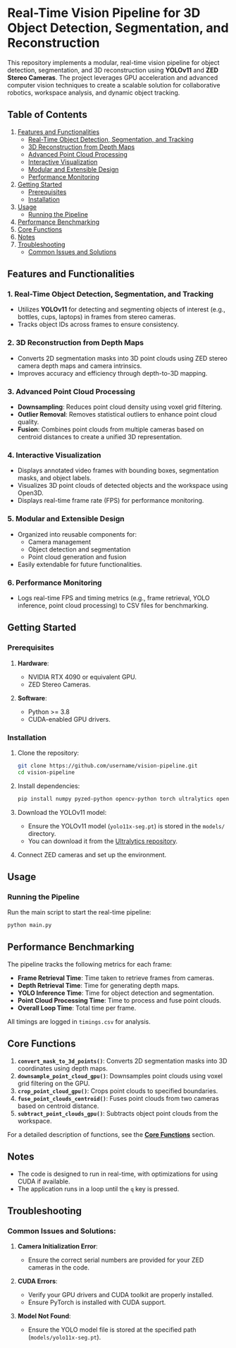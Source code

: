 # **Real-Time Vision Pipeline for 3D Object Detection, Segmentation, and Reconstruction**

This repository implements a modular, real-time vision pipeline for object detection, segmentation, and 3D reconstruction using **YOLOv11** and **ZED Stereo Cameras**. The project leverages GPU acceleration and advanced computer vision techniques to create a scalable solution for collaborative robotics, workspace analysis, and dynamic object tracking.

## **Table of Contents**

1. [Features and Functionalities](#features-and-functionalities)
   - [Real-Time Object Detection, Segmentation, and Tracking](#1-real-time-object-detection-segmentation-and-tracking)
   - [3D Reconstruction from Depth Maps](#2-3d-reconstruction-from-depth-maps)
   - [Advanced Point Cloud Processing](#3-advanced-point-cloud-processing)
   - [Interactive Visualization](#4-interactive-visualization)
   - [Modular and Extensible Design](#5-modular-and-extensible-design)
   - [Performance Monitoring](#6-performance-monitoring)
2. [Getting Started](#getting-started)
   - [Prerequisites](#prerequisites)
   - [Installation](#installation)
3. [Usage](#usage)
   - [Running the Pipeline](#running-the-pipeline)
4. [Performance Benchmarking](#performance-benchmarking)
5. [Core Functions](#core-functions)
6. [Notes](#notes)
7. [Troubleshooting](#troubleshooting)
   - [Common Issues and Solutions](#common-issues-and-solutions)


## **Features and Functionalities**

### **1. Real-Time Object Detection, Segmentation, and Tracking**
- Utilizes **YOLOv11** for detecting and segmenting objects of interest (e.g., bottles, cups, laptops) in frames from stereo cameras.
- Tracks object IDs across frames to ensure consistency.

### **2. 3D Reconstruction from Depth Maps**
- Converts 2D segmentation masks into 3D point clouds using ZED stereo camera depth maps and camera intrinsics.
- Improves accuracy and efficiency through depth-to-3D mapping.

### **3. Advanced Point Cloud Processing**
- **Downsampling**: Reduces point cloud density using voxel grid filtering.
- **Outlier Removal**: Removes statistical outliers to enhance point cloud quality.
- **Fusion**: Combines point clouds from multiple cameras based on centroid distances to create a unified 3D representation.

### **4. Interactive Visualization**
- Displays annotated video frames with bounding boxes, segmentation masks, and object labels.
- Visualizes 3D point clouds of detected objects and the workspace using Open3D.
- Displays real-time frame rate (FPS) for performance monitoring.

### **5. Modular and Extensible Design**
- Organized into reusable components for:
  - Camera management
  - Object detection and segmentation
  - Point cloud generation and fusion
- Easily extendable for future functionalities.

### **6. Performance Monitoring**
- Logs real-time FPS and timing metrics (e.g., frame retrieval, YOLO inference, point cloud processing) to CSV files for benchmarking.

## **Getting Started**

### **Prerequisites**
1. **Hardware**:
   - NVIDIA RTX 4090 or equivalent GPU.
   - ZED Stereo Cameras.

2. **Software**:
   - Python >= 3.8
   - CUDA-enabled GPU drivers.

### **Installation**
1. Clone the repository:
   ```bash
   git clone https://github.com/username/vision-pipeline.git
   cd vision-pipeline
   ```

2. Install dependencies:
   ```bash
   pip install numpy pyzed-python opencv-python torch ultralytics open3d
   ```

3. Download the YOLOv11 model:
   - Ensure the YOLOv11 model (`yolo11x-seg.pt`) is stored in the `models/` directory.
   - You can download it from the [Ultralytics repository](https://github.com/ultralytics).

4. Connect ZED cameras and set up the environment.

## **Usage**

### **Running the Pipeline**
Run the main script to start the real-time pipeline:
```bash
python main.py
```

## **Performance Benchmarking**

The pipeline tracks the following metrics for each frame:
- **Frame Retrieval Time**: Time taken to retrieve frames from cameras.
- **Depth Retrieval Time**: Time for generating depth maps.
- **YOLO Inference Time**: Time for object detection and segmentation.
- **Point Cloud Processing Time**: Time to process and fuse point clouds.
- **Overall Loop Time**: Total time per frame.

All timings are logged in `timings.csv` for analysis.

## **Core Functions**

1. **`convert_mask_to_3d_points()`**: Converts 2D segmentation masks into 3D coordinates using depth maps.
2. **`downsample_point_cloud_gpu()`**: Downsamples point clouds using voxel grid filtering on the GPU.
3. **`crop_point_cloud_gpu()`**: Crops point clouds to specified boundaries.
4. **`fuse_point_clouds_centroid()`**: Fuses point clouds from two cameras based on centroid distance.
5. **`subtract_point_clouds_gpu()`**: Subtracts object point clouds from the workspace.

For a detailed description of functions, see the **[Core Functions](#core-functions)** section.


## **Notes**
- The code is designed to run in real-time, with optimizations for using CUDA if available.
- The application runs in a loop until the `q` key is pressed.


## **Troubleshooting**

### **Common Issues and Solutions**:

1. **Camera Initialization Error**:
   - Ensure the correct serial numbers are provided for your ZED cameras in the code.

2. **CUDA Errors**:
   - Verify your GPU drivers and CUDA toolkit are properly installed.
   - Ensure PyTorch is installed with CUDA support.

3. **Model Not Found**:
   - Ensure the YOLO model file is stored at the specified path (`models/yolo11x-seg.pt`).
